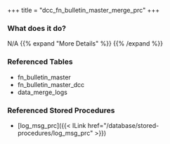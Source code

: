 +++
title = "dcc_fn_bulletin_master_merge_prc"
+++

### What does it do?
N/A
{{% expand "More Details" %}}
{{% /expand %}}

### Referenced Tables
- fn_bulletin_master
- fn_bulletin_master_dcc
- data_merge_logs

### Referenced Stored Procedures
- [log_msg_prc]({{< ILink href="/database/stored-procedures/log_msg_prc" >}})
